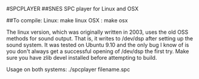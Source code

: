 #SPCPLAYER
##SNES SPC player for Linux and OSX

##To compile:
Linux: make linux
OSX  : make osx

The linux version, which was originally written in 2003, uses the old OSS methods for sound output.
That is, it writes to /dev/dsp after setting up the sound system.
It was tested on Ubuntu 9.10 and the only bug I know of is you don't always get a successful opening of /dev/dsp the first try.
Make sure you have zlib devel installed before attempting to build.

Usage on both systems:  ./spcplayer filename.spc

